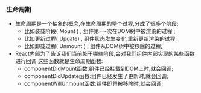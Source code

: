 ### 生命周期

- 生命周期是一个抽象的概念,在生命周期的整个过程,分成了很多个阶段;
  - 比如装载阶段( Mount ) , 组件第一-次在DOM树中被渲染的过程 ;
  - 比如更新过程( Update) , 组件状态发生变化,重新更新渲染的过程;
  - 比如卸载过程( Unmount ) , 组件从DOM树中被移除的过程;
- React内部为了告诉我们当前处于哪些阶段,会对我们组件内部实现的某些函数进行回调,这些函数就是生命周期函数:
  - componentDidMount函数:组件已经挂载到DOM上时,就会回调;
  - componentDidUpdate函数:组件已经发生了更新时,就会回调; 
  - componentWillUnmount函数:组件即将被移除时,就会回调;

